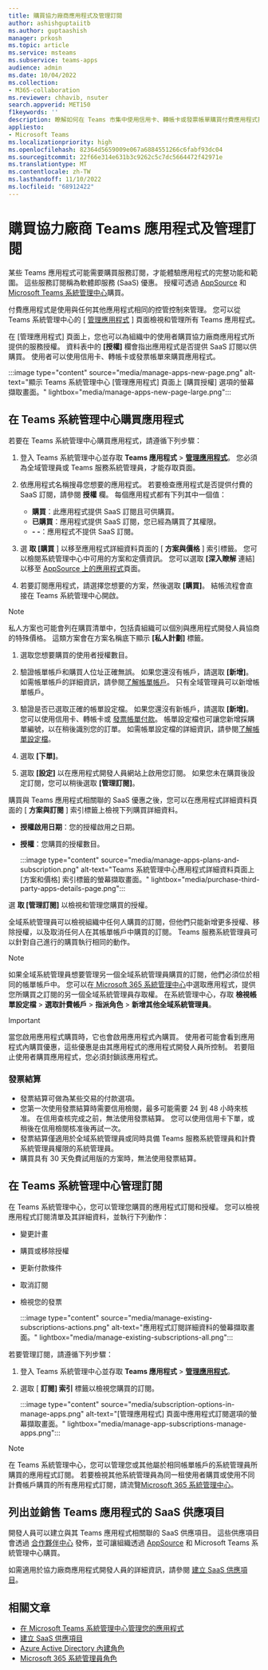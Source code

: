 ```yaml
---
title: 購買協力廠商應用程式及管理訂閱
author: ashishguptaiitb
ms.author: guptaashish
manager: prkosh
ms.topic: article
ms.service: msteams
ms.subservice: teams-apps
audience: admin
ms.date: 10/04/2022
ms.collection:
- M365-collaboration
ms.reviewer: chhavib, nsuter
search.appverid: MET150
f1keywords: ''
description: 瞭解如何在 Teams 市集中使用信用卡、轉帳卡或發票帳單購買付費應用程式授權。
appliesto:
- Microsoft Teams
ms.localizationpriority: high
ms.openlocfilehash: 82364d5659009e067a6884551266c6fabf93dc04
ms.sourcegitcommit: 22f66e314e631b3c9262c5c7dc5664472f42971e
ms.translationtype: MT
ms.contentlocale: zh-TW
ms.lasthandoff: 11/10/2022
ms.locfileid: "68912422"
---
```

# <a name="purchase-third-party-teams-apps-and-manage-subscriptions"></a>購買協力廠商 Teams 應用程式及管理訂閱

某些 Teams 應用程式可能需要購買服務訂閱，才能體驗應用程式的完整功能和範圍。 這些服務訂閱稱為軟體即服務 (SaaS) 優惠。 授權可透過 [AppSource](https://appsource.microsoft.com/) 和 [Microsoft Teams 系統管理中心](https://admin.teams.microsoft.com)購買。

付費應用程式是使用與任何其他應用程式相同的控管控制來管理。 您可以從 Teams 系統管理中心的 [ [管理應用程式](manage-apps.md) ] 頁面檢視和管理所有 Teams 應用程式。

在 [管理應用程式] 頁面上，您也可以為組織中的使用者購買協力廠商應用程式所提供的服務授權。 資料表中的 **[授權]** 欄會指出應用程式是否提供 SaaS 訂閱以供購買。 使用者可以使用信用卡、轉帳卡或發票帳單來購買應用程式。

:::image type="content" source="media/manage-apps-new-page.png" alt-text="顯示 Teams 系統管理中心 [管理應用程式] 頁面上 [購買授權] 選項的螢幕擷取畫面。" lightbox="media/manage-apps-new-page-large.png":::

## <a name="purchase-apps-in-the-teams-admin-center"></a>在 Teams 系統管理中心購買應用程式

若要在 Teams 系統管理中心購買應用程式，請遵循下列步驟：

1. 登入 Teams 系統管理中心並存取 **Teams 應用程式**  >  **[管理應用程式](https://admin.teams.microsoft.com/policies/manage-apps)**。 您必須為全域管理員或 Teams 服務系統管理員，才能存取頁面。

1. 依應用程式名稱搜尋您想要的應用程式。 若要檢查應用程式是否提供付費的 SaaS 訂閱，請參閱 **授權** 欄。 每個應用程式都有下列其中一個值：
    * **購買**：此應用程式提供 SaaS 訂閱且可供購買。
    * **已購買**：應用程式提供 SaaS 訂閱，您已經為購買了其權限。
    * **- -**：應用程式不提供 SaaS 訂閱。

1. 選 **取 [購買** ] 以移至應用程式詳細資料頁面的 [ **方案與價格** ] 索引標籤。 您可以檢閱系統管理中心中可用的方案和定價資訊。 您可以選取 **[深入瞭解** 連結] 以移至 [AppSource 上的應用程式](https://appsource.microsoft.com/)頁面。

1. 若要訂閱應用程式，請選擇您想要的方案，然後選取 **[購買]**。 結帳流程會直接在 Teams 系統管理中心開啟。

> [!NOTE]
> 私人方案也可能會列在購買清單中，包括貴組織可以個別與應用程式開發人員協商的特殊價格。 這類方案會在方案名稱底下顯示 **[私人計劃]** 標籤。

1. 選取您想要購買的使用者授權數目。

1. 驗證帳單帳戶和購買人位址正確無誤。 如果您還沒有帳戶，請選取 **[新增]**。 如需帳單帳戶的詳細資訊，請參閱[了解帳單帳戶](/microsoft-365/commerce/manage-billing-accounts)。 只有全域管理員可以新增帳單帳戶。

1. 驗證是否已選取正確的帳單設定檔。 如果您還沒有新帳戶，請選取 **[新增]**。 您可以使用信用卡、轉帳卡或 [發票帳單付款](#invoice-billing)。 帳單設定檔也可讓您新增採購單編號，以在稍後識別您的訂單。 如需帳單設定檔的詳細資訊，請參閱[了解帳單設定檔](/microsoft-365/commerce/billing-and-payments/manage-billing-profiles)。

1. 選取 **[下單]**。

1. 選取 **[設定]** 以在應用程式開發人員網站上啟用您訂閱。 如果您未在購買後設定訂閱，您可以稍後選取 **[管理訂閱]**。

購買與 Teams 應用程式相關聯的 SaaS 優惠之後，您可以在應用程式詳細資料頁面的 [ **方案與訂閱** ] 索引標籤上檢視下列購買詳細資料。

* **授權啟用日期**：您的授權啟用之日期。
* **授權**：您購買的授權數目。

  :::image type="content" source="media/manage-apps-plans-and-subscription.png" alt-text="Teams 系統管理中心應用程式詳細資料頁面上 [方案和價格] 索引標籤的螢幕擷取畫面。" lightbox="media/purchase-third-party-apps-details-page.png":::

選 **取 [管理訂閱]** 以檢視和管理您購買的授權。

全域系統管理員可以檢視組織中任何人購買的訂閱，但他們只能新增更多授權、移除授權，以及取消任何人在其帳單帳戶中購買的訂閱。 Teams 服務系統管理員可以針對自己進行的購買執行相同的動作。

> [!NOTE]
> 如果全域系統管理員想要管理另一個全域系統管理員購買的訂閱，他們必須位於相同的帳單帳戶中。 您可以在[ Microsoft 365 系統管理中心](https://admin.microsoft.com)中選取應用程式，提供您所購買之訂閱的另一個全域系統管理員存取權。 在系統管理中心，存取 **檢視帳單設定檔** >  **選取計費帳戶** > **指派角色**  >  **新增其他全域系統管理員**。

> [!IMPORTANT]
> 當您啟用應用程式購買時，它也會啟用應用程式內購買。 使用者可能會看到應用程式內購買優惠，這些優惠是由其應用程式的應用程式開發人員所控制。 若要阻止使用者購買應用程式，您必須封鎖該應用程式。

### <a name="invoice-billing"></a>發票結算

* 發票結算可做為某些交易的付款選項。
* 您第一次使用發票結算時需要信用檢閱，最多可能需要 24 到 48 小時來核准。 在信用查核完成之前，無法使用發票結算。 您可以使用信用卡下單，或稍後在信用檢閱核准後再試一次。
* 發票結算僅適用於全域系統管理員或同時具備 Teams 服務系統管理員和計費系統管理員權限的系統管理員。
* 購買具有 30 天免費試用版的方案時，無法使用發票結算。

## <a name="manage-subscriptions-in-teams-admin-center"></a>在 Teams 系統管理中心管理訂閱

在 Teams 系統管理中心，您可以管理您購買的應用程式訂閱和授權。 您可以檢視應用程式訂閱清單及其詳細資料，並執行下列動作：

* 變更計畫
* 購買或移除授權
* 更新付款條件
* 取消訂閱
* 檢視您的發票

  :::image type="content" source="media/manage-existing-subscriptions-actions.png" alt-text="應用程式訂閱詳細資料的螢幕擷取畫面。" lightbox="media/manage-existing-subscriptions-all.png":::

若要管理訂閱，請遵循下列步驟：

1. 登入 Teams 系統管理中心並存取 **Teams 應用程式**  >  [**管理應用程式**](https://admin.teams.microsoft.com/policies/manage-apps)。

1. 選取 [ **訂閱] 索引** 標籤以檢視您購買的訂閱。

   :::image type="content" source="media/subscription-options-in-manage-apps.png" alt-text="[管理應用程式] 頁面中應用程式訂閱選項的螢幕擷取畫面。" lightbox="media/manage-app-subscriptions-manage-apps.png":::

> [!NOTE]
> 在 Teams 系統管理中心，您可以管理您或其他屬於相同帳單帳戶的系統管理員所購買的應用程式訂閱。 若要檢視其他系統管理員為同一租使用者購買或使用不同計費帳戶購買的所有應用程式訂閱，請流覽[Microsoft 365 系統管理中心](https://admin.microsoft.com/adminportal/home#/homepage)。

## <a name="list-and-sell-a-saas-offer-for-a-teams-app"></a>列出並銷售 Teams 應用程式的 SaaS 供應項目

開發人員可以建立與其 Teams 應用程式相關聯的 SaaS 供應項目。 這些供應項目會透過 [合作夥伴中心](https://partner.microsoft.com) 發佈，並可讓組織透過 [AppSource](https://appsource.microsoft.com/) 和 Microsoft Teams 系統管理中心購買。

如需適用於協力廠商應用程式開發人員的詳細資訊，請參閱 [建立 SaaS 供應項目](/azure/marketplace/partner-center-portal/create-new-saas-offer)。

## <a name="related-articles"></a>相關文章

* [在 Microsoft Teams 系統管理中心管理您的應用程式](manage-apps.md)
* [建立 SaaS 供應項目](/azure/marketplace/partner-center-portal/create-new-saas-offer)
* [Azure Active Directory 內建角色](/azure/active-directory/roles/permissions-reference)
* [Microsoft 365 系統管理員角色](/microsoft-365/admin/add-users/about-admin-roles)
